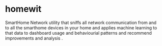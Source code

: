 # homewit
SmartHome  Network utility that sniffs all network communication from and to all the smarthome devices in your home and applies machine learning to that data to dashboard usage and behaviourial patterns and recommend improvements and analysis . 
